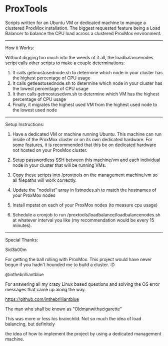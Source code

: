 # ProxTools
Scripts written for an Ubuntu VM or dedicated machine to manage a clustered ProxMox installation.
The biggest requested feature being a Load Balancer to balance the CPU load across a clustered ProxMox environment.

----------
How it Works:

Without digging too much into the weeds of it all, the loadbalancenodes script calls other scripts to make a couple determinations:

1. It calls getmostusednode.sh to determine which node in your cluster has the highest percentage of CPU usage
2. It calls getleastusednode.sh to determine which node in your cluster has the lowest percentage of CPU usage
3. It then calls getmostusedvm.sh to determine which VM has the highest percentage of CPU usage
4. Finally, it migrates the highest used VM from the highest used node to the lowest used node
----------

Setup Instructions:

1. Have a dedicated VM or machine running Ubuntu.
     This machine can run inside of the ProxMox cluster or on its own dedicated hardware.
     For some features, it is recommended that this be on dedicated hardware not hosted on your ProxMox cluster.

2. Setup passwordless SSH between this machine/vm and each individual node in your cluster that will be running VMs.

3. Copy these scripts into /proxtools on the management machine/vm so all filepaths will work correctly.

4. Update the "nodelist" array in listnodes.sh to match the hostnames of your ProxMox nodes

5. Install mpstat on each of your ProxMox nodes (to measure cpu usage)

6. Schedule a cronjob to run /proxtools/loadbalance/loadbalancenodes.sh at whatever interval you like (my recommendation would be every 15 minutes).


--------------------
Special Thanks:

Sid3b00m

For getting the ball rolling with ProxMox. This project would have never begun if you hadn't hounded me to build a cluster. :D


@inthebrilliantblue

  For answering all my crazy Linux based questions and solving the OS error messages that came up along the way.
  
  https://github.com/inthebrilliantblue



The man who shall be known as "Oldmanwithacigarette"

  This was more or less his brainchild. Not so much the idea of load balancing, but definitely
  
  the idea of how to implement the project by using a dedicated management machine.
